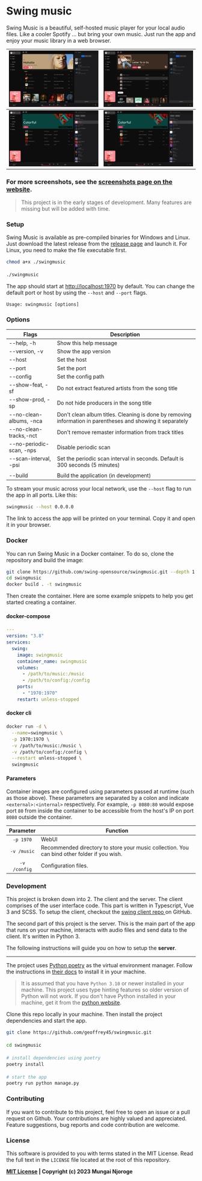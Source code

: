 # Swing music

Swing Music is a beautiful, self-hosted music player for your local audio files. Like a cooler Spotify ... but bring
your own music. Just run the app and
enjoy your music library in a web browser.

| ![SWING MUSIC PLAYER BANNER IMAGE](screenshots/readme-artist.webp)   | ![SWING MUSIC PLAYER BANNER IMAGE](screenshots/readme-album.webp)    |
|----------------------------------------------------------------------|----------------------------------------------------------------------|
| ![SWING MUSIC PLAYER BANNER IMAGE](screenshots/readme-playlist.webp) | ![SWING MUSIC PLAYER BANNER IMAGE](screenshots/readme-playlist.webp) |

### For more screenshots, see the [screenshots page on the website](https://swingmusic.vercel.app/screenshots.html).

> This project is in the early stages of development. Many features are missing but will be added with time.

### Setup

Swing Music is available as pre-compiled binaries for Windows and Linux. Just download the latest release from
the [release page](https://github.com/geoffrey45/swingmusic/releases) and launch it.
For Linux, you need to make the file executable first.

```bash
chmod a+x ./swingmusic

./swingmusic
```

The app should start at <http://localhost:1970> by default. You can change the default port or host by using
the `--host` and `--port` flags.

```
Usage: swingmusic [options]
```

### Options

| Flags                    | Description                                                                                                        |
|--------------------------|--------------------------------------------------------------------------------------------------------------------|
| --help, -h               | Show this help message                                                                                             |
| --version, -v            | Show the app version                                                                                               |
| --host                   | Set the host                                                                                                       |
| --port                   | Set the port                                                                                                       |
| --config                 | Set the config path                                                                                                |
| --show-feat, -sf         | Do not extract featured artists from the song  title                                                               |
| --show-prod, -sp         | Do not hide producers in the song title                                                                            |
| --no-clean-albums,  -nca | Don't clean album titles. Cleaning is done by     removing information in parentheses and    showing it separately |
| --no-clean-tracks,-nct   | Don't remove remaster information from track   titles                                                              |
| --no-periodic-scan, -nps | Disable periodic scan                                                                                              |
| --scan-interval,    -psi | Set the periodic scan interval in seconds.       Default is 300 seconds (5 minutes)                                |
|                          |                                                                                                                    |
| --build                  | Build the application (in development)                                                                             |

To stream your music across your local network, use the `--host` flag to run the app in all ports. Like this:

```sh
swingmusic --host 0.0.0.0
```

The link to access the app will be printed on your terminal. Copy it and open it in your browser.

### Docker

You can run Swing Music in a Docker container. To do so, clone the repository and build the image:

```bash
git clone https://github.com/swing-opensource/swingmusic.git --depth 1
cd swingmusic
docker build . -t swingmusic
```

Then create the container. Here are some example snippets to help you get started creating a container.

#### docker-compose

```yaml
---
version: "3.8"
services:
  swing:
    image: swingmusic
    container_name: swingmusic
    volumes:
      - /path/to/music:/music
      - /path/to/config:/config
    ports:
      - "1970:1970"
    restart: unless-stopped
```

#### docker cli

```bash
docker run -d \
  --name=swingmusic \
  -p 1970:1970 \
  -v /path/to/music:/music \
  -v /path/to/config:/config \
  --restart unless-stopped \
  swingmusic
```

#### Parameters

Container images are configured using parameters passed at runtime (such as those above). These parameters are separated
by a colon and indicate `<external>:<internal>` respectively. For example, `-p 8080:80` would expose port `80` from
inside the container to be accessible from the host's IP on port `8080` outside the container.

|  Parameter   | Function                                                                                     |
|:------------:|----------------------------------------------------------------------------------------------|
|  `-p 1970`   | WebUI                                                                                        |
| `-v /music`  | Recommended directory to store your music collection. You can bind other folder if you wish. |
| `-v /config` | Configuration files.                                                                         |

### Development

This project is broken down into 2. The client and the server. The client comprises of the user interface code. This
part is written in Typescript, Vue 3 and SCSS. To setup the client, checkout
the [swing client repo ](https://github.com/geoffrey45/swing-client) on GitHub.

The second part of this project is the server. This is the main part of the app that runs on your machine, interacts
with audio files and send data to the client. It's written in Python 3.

The following instructions will guide you on how to setup the **server**.

---

The project uses [Python poetry](https://python-poetry.org) as the virtual environment manager. Follow the instructions
in [their docs](https://python-poetry.org/docs/) to install it in your machine.

> It is assumed that you have `Python 3.10` or newer installed in your machine. This project uses type hinting features
> so older version of Python will not work. If you don't have Python installed in your machine, get it from
> the [python website](https://www.python.org/downloads/).

Clone this repo locally in your machine. Then install the project dependencies and start the app.

```sh
git clone https://github.com/geoffrey45/swingmusic.git

cd swingmusic

# install dependencies using poetry
poetry install

# start the app
poetry run python manage.py
```

### Contributing

If you want to contribute to this project, feel free to open an issue or a pull request on Github. Your contributions
are highly valued and appreciated. Feature suggestions, bug reports and code contribution are welcome.

### License

This software is provided to you with terms stated in the MIT License. Read the full text in the `LICENSE` file located
at the root of this repository.

**[MIT License](https://opensource.org/licenses/MIT) | Copyright (c) 2023 Mungai Njoroge**
